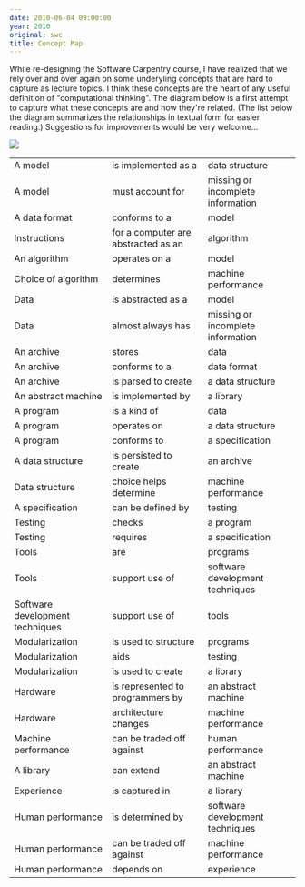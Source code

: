 ```yaml
---
date: 2010-06-04 09:00:00
year: 2010
original: swc
title: Concept Map
---
```

<p>While re-designing the Software Carpentry course, I have realized that we rely over and over again on some underyling concepts that are hard to capture as lecture topics.  I think these concepts are the heart of any useful definition of "computational thinking".  The diagram below is a first attempt to capture what these concepts are and how they're related.  (The list below the diagram summarizes the relationships in textual form for easier reading.)  Suggestions for improvements would be very welcome…</p>
<p><img src="{{'/files/2010/06/concept-map-300x237.png' | relative_url}}" /></p>
<table>
<tbody>
<tr>
<td>A model</td>
<td>is implemented as a</td>
<td>data structure</td>
</tr>
<tr>
<td>A model</td>
<td>must account for</td>
<td>missing or incomplete information</td>
</tr>
<tr>
<td>A data format</td>
<td>conforms to a</td>
<td>model</td>
</tr>
<tr>
<td>Instructions</td>
<td>for a computer are abstracted as an</td>
<td>algorithm</td>
</tr>
<tr>
<td>An algorithm</td>
<td>operates on a</td>
<td>model</td>
</tr>
<tr>
<td>Choice of algorithm</td>
<td>determines</td>
<td>machine performance</td>
</tr>
<tr>
<td>Data</td>
<td>is abstracted as a</td>
<td>model</td>
</tr>
<tr>
<td>Data</td>
<td>almost always has</td>
<td>missing or incomplete information</td>
</tr>
<tr>
<td>An archive</td>
<td>stores</td>
<td>data</td>
</tr>
<tr>
<td>An archive</td>
<td>conforms to a</td>
<td>data format</td>
</tr>
<tr>
<td>An archive</td>
<td>is parsed to create</td>
<td>a data structure</td>
</tr>
<tr>
<td>An abstract machine</td>
<td>is implemented by</td>
<td>a library</td>
</tr>
<tr>
<td>A program</td>
<td>is a kind of</td>
<td>data</td>
</tr>
<tr>
<td>A program</td>
<td>operates on</td>
<td>a data structure</td>
</tr>
<tr>
<td>A program</td>
<td>conforms to</td>
<td>a specification</td>
</tr>
<tr>
<td>A data structure</td>
<td>is persisted to create</td>
<td>an archive</td>
</tr>
<tr>
<td>Data structure</td>
<td>choice helps determine</td>
<td>machine performance</td>
</tr>
<tr>
<td>A specification</td>
<td>can be defined by</td>
<td>testing</td>
</tr>
<tr>
<td>Testing</td>
<td>checks</td>
<td>a program</td>
</tr>
<tr>
<td>Testing</td>
<td>requires</td>
<td>a specification</td>
</tr>
<tr>
<td>Tools</td>
<td>are</td>
<td>programs</td>
</tr>
<tr>
<td>Tools</td>
<td>support use of</td>
<td>software development techniques</td>
</tr>
<tr>
<td>Software development techniques</td>
<td>support use of</td>
<td>tools</td>
</tr>
<tr>
<td>Modularization</td>
<td>is used to structure</td>
<td>programs</td>
</tr>
<tr>
<td>Modularization</td>
<td>aids</td>
<td>testing</td>
</tr>
<tr>
<td>Modularization</td>
<td>is used to create</td>
<td>a library</td>
</tr>
<tr>
<td>Hardware</td>
<td>is represented to programmers by</td>
<td>an abstract machine</td>
</tr>
<tr>
<td>Hardware</td>
<td>architecture changes</td>
<td>machine performance</td>
</tr>
<tr>
<td>Machine performance</td>
<td>can be traded off against</td>
<td>human performance</td>
</tr>
<tr>
<td>A library</td>
<td>can extend</td>
<td>an abstract machine</td>
</tr>
<tr>
<td>Experience</td>
<td>is captured in</td>
<td>a library</td>
</tr>
<tr>
<td>Human performance</td>
<td>is determined by</td>
<td>software development techniques</td>
</tr>
<tr>
<td>Human performance</td>
<td>can be traded off against</td>
<td>machine performance</td>
</tr>
<tr>
<td>Human performance</td>
<td>depends on</td>
<td>experience</td>
</tr>
</tbody>
</table>
